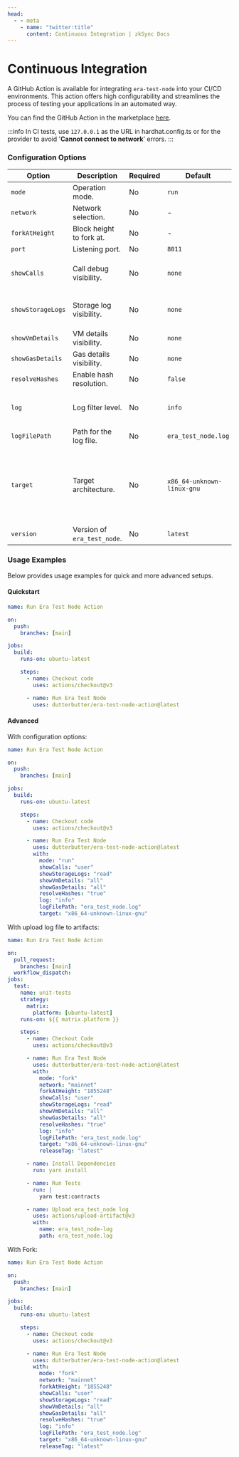 ```yaml
---
head:
  - - meta
    - name: "twitter:title"
      content: Continuous Integration | zkSync Docs
---
```


# Continuous Integration

A GitHub Action is available for integrating `era-test-node` into your CI/CD environments. This action offers high configurability and streamlines the process of testing your applications in an automated way.

You can find the GitHub Action in the marketplace [here](https://github.com/marketplace/actions/era-test-node-action).

:::info
In CI tests, use `127.0.0.1` as the URL in hardhat.config.ts or for the provider to avoid '**Cannot connect to network**' errors.
:::

### Configuration Options

<table><thead><tr><th width="209">Option</th><th>Description</th><th width="101">Required</th><th width="107">Default</th><th>Options</th></tr></thead><tbody><tr><td><code>mode</code></td><td>Operation mode.</td><td>No</td><td><code>run</code></td><td><code>run</code>, <code>fork</code></td></tr><tr><td><code>network</code></td><td>Network selection.</td><td>No</td><td>-</td><td>-</td></tr><tr><td><code>forkAtHeight</code></td><td>Block height to fork at.</td><td>No</td><td>-</td><td>-</td></tr><tr><td><code>port</code></td><td>Listening port.</td><td>No</td><td><code>8011</code></td><td>-</td></tr><tr><td><code>showCalls</code></td><td>Call debug visibility.</td><td>No</td><td><code>none</code></td><td><code>none</code>, <code>user</code>, <code>system</code>, <code>all</code></td></tr><tr><td><code>showStorageLogs</code></td><td>Storage log visibility.</td><td>No</td><td><code>none</code></td><td><code>none</code>, <code>read</code>, <code>write</code>, <code>all</code></td></tr><tr><td><code>showVmDetails</code></td><td>VM details visibility.</td><td>No</td><td><code>none</code></td><td><code>none</code>, <code>all</code></td></tr><tr><td><code>showGasDetails</code></td><td>Gas details visibility.</td><td>No</td><td><code>none</code></td><td><code>none</code>, <code>all</code></td></tr><tr><td><code>resolveHashes</code></td><td>Enable hash resolution.</td><td>No</td><td><code>false</code></td><td>-</td></tr><tr><td><code>log</code></td><td>Log filter level.</td><td>No</td><td><code>info</code></td><td><code>debug</code>, <code>info</code>, <code>warn</code>, <code>error</code></td></tr><tr><td><code>logFilePath</code></td><td>Path for the log file.</td><td>No</td><td><code>era_test_node.log</code></td><td>-</td></tr><tr><td><code>target</code></td><td>Target architecture.</td><td>No</td><td><code>x86_64-unknown-linux-gnu</code></td><td><code>x86_64-unknown-linux-gnu</code>, <code>x86_64-apple-darwin</code>, <code>aarch64-apple-darwin</code></td></tr><tr><td><code>version</code></td><td>Version of <code>era_test_node</code>.</td><td>No</td><td><code>latest</code></td><td>-</td></tr></tbody></table>

### Usage Examples <a href="#user-content--example-usage" id="user-content--example-usage"></a>

Below provides usage examples for quick and more advanced setups.

#### Quickstart <a href="#user-content-quickstart" id="user-content-quickstart"></a>

```yaml
name: Run Era Test Node Action

on:
  push:
    branches: [main]

jobs:
  build:
    runs-on: ubuntu-latest

    steps:
      - name: Checkout code
        uses: actions/checkout@v3

      - name: Run Era Test Node
        uses: dutterbutter/era-test-node-action@latest
```

#### Advanced <a href="#user-content-command-options" id="user-content-command-options"></a>

With configuration options:

```yaml
name: Run Era Test Node Action

on:
  push:
    branches: [main]

jobs:
  build:
    runs-on: ubuntu-latest

    steps:
      - name: Checkout code
        uses: actions/checkout@v3

      - name: Run Era Test Node
        uses: dutterbutter/era-test-node-action@latest
        with:
          mode: "run"
          showCalls: "user"
          showStorageLogs: "read"
          showVmDetails: "all"
          showGasDetails: "all"
          resolveHashes: "true"
          log: "info"
          logFilePath: "era_test_node.log"
          target: "x86_64-unknown-linux-gnu"
```

With upload log file to artifacts:

```yaml
name: Run Era Test Node Action

on:
  pull_request:
    branches: [main]
  workflow_dispatch:
jobs:
  test:
    name: unit-tests
    strategy:
      matrix:
        platform: [ubuntu-latest]
    runs-on: ${{ matrix.platform }}

    steps:
      - name: Checkout Code
        uses: actions/checkout@v3

      - name: Run Era Test Node
        uses: dutterbutter/era-test-node-action@latest
        with:
          mode: "fork"
          network: "mainnet"
          forkAtHeight: "1855248"
          showCalls: "user"
          showStorageLogs: "read"
          showVmDetails: "all"
          showGasDetails: "all"
          resolveHashes: "true"
          log: "info"
          logFilePath: "era_test_node.log"
          target: "x86_64-unknown-linux-gnu"
          releaseTag: "latest"

      - name: Install Dependencies
        run: yarn install

      - name: Run Tests
        run: |
          yarn test:contracts

      - name: Upload era_test_node log
        uses: actions/upload-artifact@v3
        with:
          name: era_test_node-log
          path: era_test_node.log
```

With Fork:

```yaml
name: Run Era Test Node Action

on:
  push:
    branches: [main]

jobs:
  build:
    runs-on: ubuntu-latest

    steps:
      - name: Checkout code
        uses: actions/checkout@v3

      - name: Run Era Test Node
        uses: dutterbutter/era-test-node-action@latest
        with:
          mode: "fork"
          network: "mainnet"
          forkAtHeight: "1855248"
          showCalls: "user"
          showStorageLogs: "read"
          showVmDetails: "all"
          showGasDetails: "all"
          resolveHashes: "true"
          log: "info"
          logFilePath: "era_test_node.log"
          target: "x86_64-unknown-linux-gnu"
          releaseTag: "latest"
```
